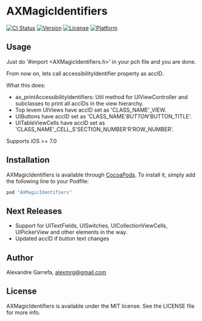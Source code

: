 # AXMagicIdentifiers

[![CI Status](http://img.shields.io/travis/garrefa/AXMagicIdentifiers.svg?style=flat)](https://travis-ci.org/garrefa/AXMagicIdentifiers)
[![Version](https://img.shields.io/cocoapods/v/AXMagicIdentifiers.svg?style=flat)](http://cocoapods.org/pods/AXMagicIdentifiers)
[![License](https://img.shields.io/cocoapods/l/AXMagicIdentifiers.svg?style=flat)](http://cocoapods.org/pods/AXMagicIdentifiers)
[![Platform](https://img.shields.io/cocoapods/p/AXMagicIdentifiers.svg?style=flat)](http://cocoapods.org/pods/AXMagicIdentifiers)

## Usage

Just do '#import <AXMagicIdentifiers.h>' in your pch file and you are done.

From now on, lets call accessibilityIdentifier property as accID.

What this does:

- ax_printAccessibilityIdentifiers: Util method for UIViewController and subclasses to print all accIDs in the view hierarchy.
- Top levem UIViews have accID set as 'CLASS_NAME'_VIEW.
- UIButtons have accID set as 'CLASS_NAME'_BUTTON_'BUTTON_TITLE'.
- UITableViewCells have accID set as 'CLASS_NAME'_CELL_S'SECTION_NUMBER'R'ROW_NUMBER'.


Supports iOS >= 7.0

## Installation

AXMagicIdentifiers is available through [CocoaPods](http://cocoapods.org). To install
it, simply add the following line to your Podfile:

```ruby
pod "AXMagicIdentifiers"
```

## Next Releases

- Support for UITextFields, UISwitches, UICollectionViewCells, UIPickerView and other elements in the way.
- Updated accID if button text changes

## Author

Alexandre Garrefa, alexmrg@gmail.com

## License

AXMagicIdentifiers is available under the MIT license. See the LICENSE file for more info.
